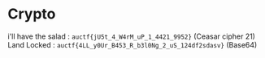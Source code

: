 # Crypto

i'll have the salad : `auctf{jU5t_4_W4rM_uP_1_4421_9952}` (Ceasar cipher 21)
Land Locked : `auctf{4LL_y0Ur_B453_R_b3l0Ng_2_uS_124df2sdasv}` (Base64)

